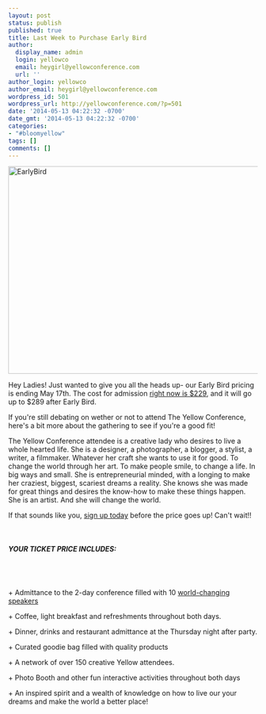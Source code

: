 ```yaml
---
layout: post
status: publish
published: true
title: Last Week to Purchase Early Bird
author:
  display_name: admin
  login: yellowco
  email: heygirl@yellowconference.com
  url: ''
author_login: yellowco
author_email: heygirl@yellowconference.com
wordpress_id: 501
wordpress_url: http://yellowconference.com/?p=501
date: '2014-05-13 04:22:32 -0700'
date_gmt: '2014-05-13 04:22:32 -0700'
categories:
- "#bloomyellow"
tags: []
comments: []
---
```

<p><a href="http://yellowconference.com/wp-content/uploads/2014/05/EarlyBird.jpg"><img class="alignnone size-full wp-image-503" alt="EarlyBird" src="http://yellowconference.com/wp-content/uploads/2014/05/EarlyBird.jpg" width="700" height="419" /></a></p>
<p>Hey Ladies!&nbsp;Just wanted to give you all the heads up- our Early Bird pricing is ending May 17th. The cost for admission <a href="https://ti.to/yellowconference/the-yellow-conference">right now is $229</a>, and it will go up to $289 after Early Bird.</p>
<p>If you're still debating on wether or not to attend The Yellow Conference, here's a bit more about the gathering to see if you're a good fit!</p>
<p>The Yellow Conference attendee is a creative lady who desires to live a whole hearted life. She is a designer, a photographer, a blogger, a stylist, a writer, a filmmaker. Whatever her craft she wants to use it for good. To change the world through her art. To make people smile, to change a life. In big ways and small. She is entrepreneurial minded, with a longing to make her craziest, biggest, scariest dreams a reality. She knows she was made for great things and desires the know-how to make these things happen. She is an artist. And she will change the world.</p>
<p>If that sounds like you,&nbsp;<a href="https://ti.to/yellowconference/the-yellow-conference">sign up today</a>&nbsp;before the price goes up! Can't wait!!</p>
<p>&nbsp;</p>
<h5>YOUR TICKET PRICE INCLUDES:</h5><br />
&nbsp;</p>
<p>+ Admittance to the 2-day conference filled with 10 <a href="http://yellowconference.com/home/our-team/">world-changing speakers</a></p>
<p>+ Coffee, light breakfast and refreshments throughout both days.</p>
<p>+ Dinner, drinks and restaurant admittance at the Thursday night after party.</p>
<p>+ Curated goodie bag filled with quality products</p>
<p>+ A network of over 150 creative Yellow attendees.</p>
<p>+ Photo Booth and other fun interactive activities throughout both days</p>
<p>+ An inspired spirit and a wealth of knowledge on how to live our your dreams and make the world a better place!</p>
<h5></h5></p>
